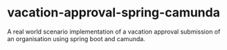 # vacation-approval-spring-camunda
A real world scenario implementation of a vacation approval submission of an organisation using spring boot and camunda.
